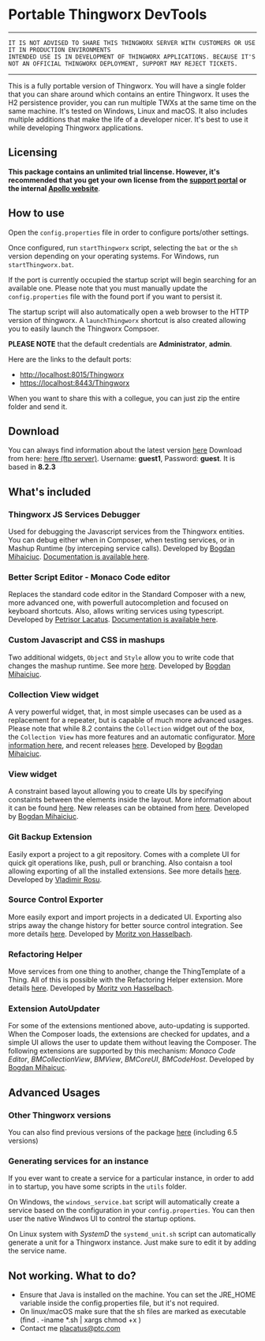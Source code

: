 # Portable Thingworx DevTools

***
    IT IS NOT ADVISED TO SHARE THIS THINGWORX SERVER WITH CUSTOMERS OR USE IT IN PRODUCTION ENVIRONMENTS
    INTENDED USE IS IN DEVELOPMENT OF THINGWORX APPLICATIONS. BECAUSE IT'S NOT AN OFFICIAL THINGWORX DEPLOYMENT, SUPPORT MAY REJECT TICKETS.
***

This is a fully portable version of Thingworx. You will have a single folder that you can share around which contains an entire Thingworx. It uses the H2 persistence provider, you can run multiple TWXs at the same time on the same machine. It's tested on Windows, Linux and macOS.
It also includes multiple additions that make the life of a developer nicer. It's best to use it while developing Thingworx applications.

## Licensing

**This package contains an unlimited trial lincense. However, it's recommended that you get your own license from the [support portal](https://support.ptc.com/apps/licensePortal/auth/ssl/index?wcn=341) or the internal [Apollo website](http://apollo.ptcnet.ptc.com/Procedures/ThingXRequest.html)**.

## How to use

Open the `config.properties` file in order to configure ports/other settings. 

Once configured, run `startThingworx` script, selecting the `bat` or the `sh` version depending on your operating systems. For Windows, run `startThingworx.bat`.

If the port is currently occupied the startup script will begin searching for an available one. Please note that you must manually update the `config.properties` file with the found port if you want to persist it.

The startup script will also automatically open a web browser to the HTTP version of thingworx. A `launchThingworx` shortcut is also created allowing you to easily launch the Thingworx Compsoer.

**PLEASE NOTE** that the default credentials are **Administrator**, **admin**.

Here are the links to the default ports:

* [http://localhost:8015/Thingworx](http://localhost:8015/Thingworx)
* [https://localhost:8443/Thingworx](https://localhost:8443/Thingworx)

When you want to share this with a collegue, you can just zip the entire folder and send it.

## Download

You can always find information about the latest version [here](http://roicentersvn/placatus/ThingworxPortableScripts/src/branch/master/thingworx/README_Devtools.md)
Download from here: [here (ftp server)](ftp://rostorage.ptcnet.ptc.com/SHARE/Petrisor/Thingworx/Thingworx%208.2%20DevTools.zip). Username: **guest1**, Password: **guest**. It is based in **8.2.3**

## What's included

### Thingworx JS Services Debugger

Used for debugging the Javascript services from the Thingworx entities. You can debug either when in Composer, when testing services, or in Mashup Runtime (by interceping service calls). Developed by [Bogdan Mihaiciuc](mailto:bmihaiciuc@ptc.com).
[Documentation is available here](https://share.ptc.com/sites/sales/ic/IoT%20Presales%20Enablement/Shared%20Documents/Custom%20Extensions%20and%20Edge%20MicroServers/Thingworx%20Services%20Debugger%20-%20User%20Guide.pdf).

### Better Script Editor - Monaco Code editor

Replaces the standard code editor in the Standard Composer with a new, more advanced one, with powerfull autocompletion and focused on keyboard shortcuts. Also, allows writing services using typescript. Developed by [Petrisor Lacatus](mailto:placatus@ptc.com).
[Documentation is available here](http://roicentersvn/placatus/MonacoScriptEditorWidget).

### Custom Javascript and CSS in mashups

Two additional widgets, `Object` and `Style` allow you to write code that changes the mashup runtime. See more [here](http://roicentersvn/BogdanMihaiciuc/BMCodeHost/releases). Developed by [Bogdan Mihaiciuc](mailto:bmihaiciuc@ptc.com).

### Collection View widget

A very powerful widget, that, in most simple usecases can be used as a replacement for a repeater, but is capable of much more advanced usages. Please note that while 8.2 contains the `Collection` widget out of the box, the `Collection View` has more features and an automatic configurator.
[More information here](https://share.ptc.com/sites/sales/ic/IoT%20Presales%20Enablement/blog/Lists/Posts/Post.aspx?ID=69), and recent releases [here](http://roicentersvn/BogdanMihaiciuc/BMCollectionView/releases). Developed by [Bogdan Mihaiciuc](mailto:bmihaiciuc@ptc.com).

### View widget

A constraint based layout allowing you to create UIs by specifying constaints between the elements inside the layout. More information about it can be found [here](http://roicentersvn/BogdanMihaiciuc/BMCoreUI/releases#bmview). New releases can be obtained from [here](http://roicentersvn/BogdanMihaiciuc/BMView/releases). Developed by [Bogdan Mihaiciuc](mailto:bmihaiciuc@ptc.com).

### Git Backup Extension

Easily export a project to a git repository. Comes with a complete UI for quick git operations like, push, pull or branching. Also contaisn a tool allowing exporting of all the installed extensions. See more details [here](https://ptccloud-my.sharepoint.com/personal/vrosu_ptc_com/_layouts/15/onedrive.aspx?slrid=cf51609e-1087-5000-8c32-84baf7a5a1a7&id=%2Fpersonal%2Fvrosu_ptc_com%2FDocuments%2FGit%20Backup%20Extension&FolderCTID=0x012000DE84CCB884F1A24A94064FADC5B33B6F). Developed by [Vladimir Rosu](vrosu@ptc.com).

### Source Control Exporter

More easily export and import projects in a dedicated UI. Exporting also strips away the change history for better source control integration. See more details [here](https://share.ptc.com/sites/sales/ic/IoT%20Presales%20Enablement/blog/Lists/Posts/Post.aspx?ID=73). Developed by [Moritz von Hasselbach](mailto:mvonhasselbach@ptc.com).

### Refactoring Helper

Move services from one thing to another, change the ThingTemplate of a Thing. All of this is possible with the Refactoring Helper extension. More details [here](https://share.ptc.com/sites/sales/ic/IoT%20Presales%20Enablement/blog/Lists/Posts/Post.aspx?ID=74). Developed by [Moritz von Hasselbach](mailto:mvonhasselbach@ptc.com).

### Extension AutoUpdater

For some of the extensions mentioned above, auto-updating is supported. When the Composer loads, the extensions are checked for updates, and a simple UI allows the user to update them without leaving the Composer. The following extensions are supported by this mechanism: _Monaco Code Editor_, _BMCollectionView_, _BMView_, _BMCoreUI_, _BMCodeHost_. Developed by [Bogdan Mihaicuc](mailto:bmihaiciuc@ptc.com).

## Advanced Usages

### Other Thingworx versions

You can also find previous versions of the package [here](ftp://rostorage.ptcnet.ptc.com/SHARE/Petrisor/Thingworx/) (including 6.5 versions)

### Generating services for an instance

If you ever want to create a service for a particular instance, in order to add in to startup, you have some scripts in the `utils` folder.

On Windows, the `windows_service.bat` script will automatically create a service based on the configuration in your `config.properties`. You can then user the native Windwos UI to control the startup options.

On Linux system with _SystemD_ the `systemd_unit.sh` script can automatically generate a unit for a Thingworx instance. Just make sure to edit it by adding the service name.

## **Not working. What to do?**

* Ensure that Java is installed on the machine. You can set the JRE_HOME variable inside the config.properties file, but it's not required.
* On linux/macOS make sure that the sh files are marked as executable (find . -iname \*.sh | xargs chmod +x )
* Contact me [placatus@ptc.com](mailto:placatus@ptc.com)